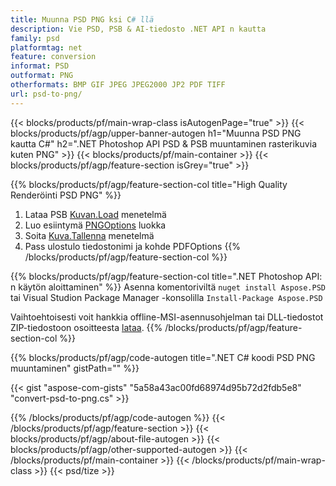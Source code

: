 ```yaml
---
title: Muunna PSD PNG ksi C# llä
description: Vie PSD, PSB & AI-tiedosto .NET API n kautta
family: psd
platformtag: net
feature: conversion
informat: PSD
outformat: PNG
otherformats: BMP GIF JPEG JPEG2000 JP2 PDF TIFF
url: psd-to-png/
---
```


{{< blocks/products/pf/main-wrap-class isAutogenPage="true" >}}
{{< blocks/products/pf/agp/upper-banner-autogen h1="Muunna PSD PNG kautta C#" h2=".NET Photoshop API PSD & PSB muuntaminen rasterikuvia kuten PNG" >}}
{{< blocks/products/pf/main-container >}}
{{< blocks/products/pf/agp/feature-section isGrey="true" >}}

{{% blocks/products/pf/agp/feature-section-col title="High Quality Renderöinti PSD PNG" %}}
1. Lataa PSB [Kuvan.Load](https://apireference.aspose.com/psd/net/aspose.psd/image/methods/load/index) menetelmä
1. Luo esiintymä [PNGOptions](https://apireference.aspose.com/psd/net/aspose.psd.imageoptions/pngoptions) luokka
1. Soita [Kuva.Tallenna](https://apireference.aspose.com/psd/net/aspose.psd/image/methods/save/index) menetelmä
1. Pass ulostulo tiedostonimi ja kohde PDFOptions
{{% /blocks/products/pf/agp/feature-section-col %}}

{{% blocks/products/pf/agp/feature-section-col title=".NET Photoshop API: n käytön aloittaminen" %}}
Asenna komentoriviltä ```nuget install Aspose.PSD``` tai Visual Studion Package Manager -konsolilla ```Install-Package Aspose.PSD```

Vaihtoehtoisesti voit hankkia offline-MSI-asennusohjelman tai DLL-tiedostot ZIP-tiedostoon osoitteesta [lataa](https://releases.aspose.com/psd/net).
{{% /blocks/products/pf/agp/feature-section-col %}}

{{% blocks/products/pf/agp/code-autogen title=".NET C# koodi PSD PNG muuntaminen" gistPath="" %}}

{{< gist "aspose-com-gists" "5a58a43ac00fd68974d95b72d2fdb5e8" "convert-psd-to-png.cs" >}}

{{% /blocks/products/pf/agp/code-autogen %}}
{{< /blocks/products/pf/agp/feature-section >}}
{{< blocks/products/pf/agp/about-file-autogen >}}
{{< blocks/products/pf/agp/other-supported-autogen >}}
{{< /blocks/products/pf/main-container >}}
{{< /blocks/products/pf/main-wrap-class >}}
{{< psd/tize >}}
